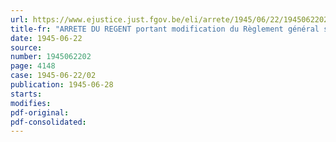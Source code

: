 ```yaml
---
url: https://www.ejustice.just.fgov.be/eli/arrete/1945/06/22/1945062202/justel
title-fr: "ARRETE DU REGENT portant modification du Règlement général sur les taxes assimilées au timbre"
date: 1945-06-22
source:
number: 1945062202
page: 4148
case: 1945-06-22/02
publication: 1945-06-28
starts:
modifies:
pdf-original:
pdf-consolidated:
---
```


